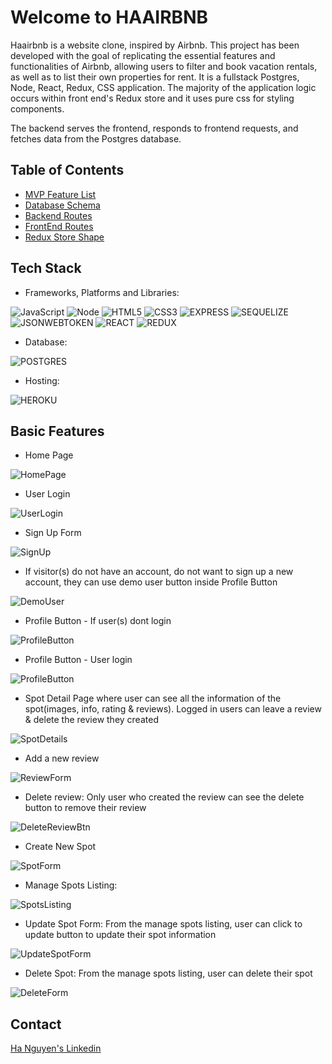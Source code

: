 # Welcome to HAAIRBNB

Haairbnb is a website clone, inspired by Airbnb. This project has been developed with the goal of replicating the essential features and functionalities of Airbnb, allowing users to filter and book vacation rentals, as well as to list their own properties for rent.
It is a fullstack Postgres, Node, React, Redux, CSS application. The majority of the application logic occurs within front end's Redux store and it uses pure css for styling components.

The backend serves the frontend, responds to frontend requests, and fetches data from the Postgres database.

## Table of Contents
* [MVP Feature List](https://github.com/vietha3110/Airbnb/wiki/Feature-List)
* [Database Schema](https://github.com/vietha3110/Airbnb/wiki/Database-Schema)
* [Backend Routes](https://github.com/vietha3110/Airbnb/wiki/API-Endpoints)
* [FrontEnd Routes](https://github.com/vietha3110/Airbnb/wiki/Frontend-Routes)
* [Redux Store Shape](https://github.com/vietha3110/Airbnb/wiki/Redux-Store-Shape)

## Tech Stack
- Frameworks, Platforms and Libraries: 

![JavaScript](https://img.shields.io/badge/JavaScript-323330?style=for-the-badge&logo=javascript&logoColor=F7DF1E)
![Node](https://img.shields.io/badge/Node.js-43853D?style=for-the-badge&logo=node.js&logoColor=white)
![HTML5](https://img.shields.io/badge/HTML5-E34F26?style=for-the-badge&logo=html5&logoColor=white)
![CSS3](https://img.shields.io/badge/CSS3-1572B6?style=for-the-badge&logo=css3&logoColor=white)
![EXPRESS](https://img.shields.io/badge/Express.js-404D59?style=for-the-badge)
![SEQUELIZE](https://img.shields.io/badge/sequelize-323330?style=for-the-badge&logo=sequelize&logoColor=blue)
![JSONWEBTOKEN](https://img.shields.io/badge/json%20web%20tokens-323330?style=for-the-badge&logo=json-web-tokens&logoColor=pink)
![REACT](https://img.shields.io/badge/React-20232A?style=for-the-badge&logo=react&logoColor=61DAFB)
![REDUX](https://img.shields.io/badge/Redux-593D88?style=for-the-badge&logo=redux&logoColor=white)

- Database:

![POSTGRES](https://img.shields.io/badge/PostgreSQL-316192?style=for-the-badge&logo=postgresql&logoColor=white)

- Hosting:

![HEROKU](https://img.shields.io/badge/Heroku-430098?style=for-the-badge&logo=heroku&logoColor=white)

## Basic Features
- Home Page 

![HomePage](./images/HaairbnbHomePage.png)

- User Login

![UserLogin](./images/Login.png)

- Sign Up Form 

![SignUp](./images/SignUp.png)

- If visitor(s) do not have an account, do not want to sign up a new account, they can use demo user button inside Profile Button 

![DemoUser](./images/DemoUser.png)

- Profile Button - If user(s) dont login

![ProfileButton](./images/ProfileBtn-NoLogin.png)

- Profile Button - User login 

![ProfileButton](./images/ProfileBtn-Login.png)

- Spot Detail Page where user can see all the information of the spot(images, info, rating & reviews). Logged in users can leave a review & delete the review they created

![SpotDetails](./images/HaairbnbSpotDetail.png)

- Add a new review 

![ReviewForm](./images/ReviewForm.png)

- Delete review: Only user who created the review can see the delete button to remove their review

![DeleteReviewBtn](./images/UserDeleteReviewBtn.png)

- Create New Spot 

![SpotForm](./images/CreateSpotForm.png)

- Manage Spots Listing: 

![SpotsListing](./images/ManageListing.png)

- Update Spot Form: From the manage spots listing, user can click to update button to update their spot information

![UpdateSpotForm](./images/UpdateSpotForm.png)

- Delete Spot: From the manage spots listing, user can delete their spot

![DeleteForm](./images/Reconfirm.png)




## Contact 
[Ha Nguyen's Linkedin](https://www.linkedin.com/in/havietng/)
